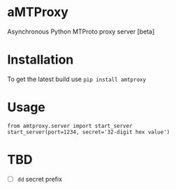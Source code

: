 # aMTProxy
Asynchronous Python MTProto proxy server [beta]

# Installation
To get the latest build use `pip install amtproxy`

# Usage

`from amtproxy.server import start_server`\
`start_server(port=1234, secret='32-digit hex value')`

# TBD
- [ ] `dd` secret prefix